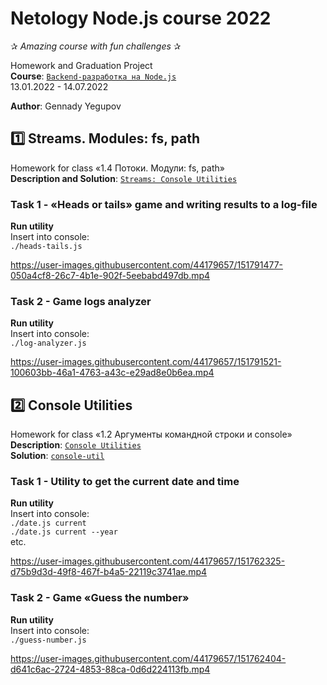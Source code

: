 # Netology Node.js course 2022
✰ *Amazing course with fun challenges* ✰

Homework and Graduation Project  
**Course**: [`Backend-разработка на Node.js`](https://netology.ru/programs/nodejs)  
13.01.2022 - 14.07.2022

**Author**: Gennady Yegupov

## 1️⃣ Streams. Modules: fs, path
Homework for class «1.4 Потоки. Модули: fs, path»  
**Description and Solution**: [`Streams: Console Utilities`](https://github.com/yegupov/nodejs-course/tree/stream)

### Task 1 - «Heads or tails» game and writing results to a log-file
**Run utility**  
Insert into console:  
`./heads-tails.js`

https://user-images.githubusercontent.com/44179657/151791477-050a4cf8-26c7-4b1e-902f-5eebabd497db.mp4

### Task 2 - Game logs analyzer
**Run utility**  
Insert into console:  
`./log-analyzer.js`

https://user-images.githubusercontent.com/44179657/151791521-100603bb-46a1-4763-a43c-e29ad8e0b6ea.mp4

## 2️⃣ Console Utilities
Homework for class «1.2 Аргументы командной строки и console»  
**Description**: [`Console Utilities`](https://github.com/yegupov/nodejs-course/blob/console-util/console-utils.md)  
**Solution**: [`console-util`](https://github.com/yegupov/nodejs-course/tree/console-util)

### Task 1 - Utility to get the current date and time
**Run utility**  
Insert into console:  
`./date.js current`  
`./date.js current --year`  
etc.

https://user-images.githubusercontent.com/44179657/151762325-d75b9d3d-49f8-467f-b4a5-22119c3741ae.mp4

### Task 2 - Game «Guess the number»
**Run utility**  
Insert into console:  
`./guess-number.js`

https://user-images.githubusercontent.com/44179657/151762404-d641c6ac-2724-4853-88ca-0d6d224113fb.mp4
